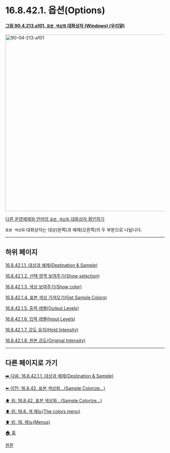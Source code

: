 # 16.8.42.1. 옵션(Options)

<a id="90-04-213-a101"></a>

#### [그림 90.4.213.a101. `표본 색상화` 대화상자 (Windows) (우리말)](./90-04-0213-sample_colorize.md#90-04-213-a101)
<img width="815" height="559" alt="90-04-213-a101" src="https://github.com/user-attachments/assets/0614d253-bb9c-4592-9677-756c471e89ec" />

[다른 운영체제와 언어의 `표본 색상화` 대화상자 확인하기](./90-04-0213-sample_colorize.md#90-04-213-a102)

`표본 색상화` 대화상자는 대상(왼쪽)과 예제(오른쪽)의 두 부분으로 나뉩니다.

***

## 하위 페이지

[16.8.42.1.1. 대상과 예제(Destination & Sample)](./16-08-42-01-01-destination_n_sample.md)

[16.8.42.1.2. 선택 영역 보여주기(Show selection)](./16-08-42-01-02-show_selection.md)

[16.8.42.1.3. 색상 보여주기(Show color)](./16-08-42-01-03-show_colors.md)

[16.8.42.1.4. 표본 색상 가져오기(Get Sample Colors)](./16-08-42-01-04-get_sample_colors.md)

[16.8.42.1.5. 출력 레벨(Output Levels)](./16-08-42-01-05-output_levels.md)

[16.8.42.1.6. 입력 레벨(Input Levels)](./16-08-42-01-06-input_levels.md)

[16.8.42.1.7. 강도 유지(Hold Intensity)](./16-08-42-01-07-hold_intensity.md)

[16.8.42.1.8. 원본 강도(Original Intensity)](./16-08-42-01-08-original_intensity.md)

***

## 다른 페이지로 가기

[➡️ 다음: 16.8.42.1.1. 대상과 예제(Destination & Sample)](./16-08-42-01-01-destination_n_sample.md)

[⬅️ 이전: 16.8.42. 표본 색상화…(Sample Colorize…)](./16-08-42-00-sample-colorize.md)

[⬆️ 위: 16.8.42. 표본 색상화…(Sample Colorize…)](./16-08-42-00-sample-colorize.md)

[⬆️ 위: 16.8. 색 메뉴(The colors menu)](./16-08-00-the-colors-menu.md)

[⬆️ 위: 16. 메뉴(Menus)](./16-00-menus.md)

[🏠 홈](./00-home.md)

[원문](https://docs.gimp.org/2.10/ko/plug-in-sample-colorize.html#idm33395)